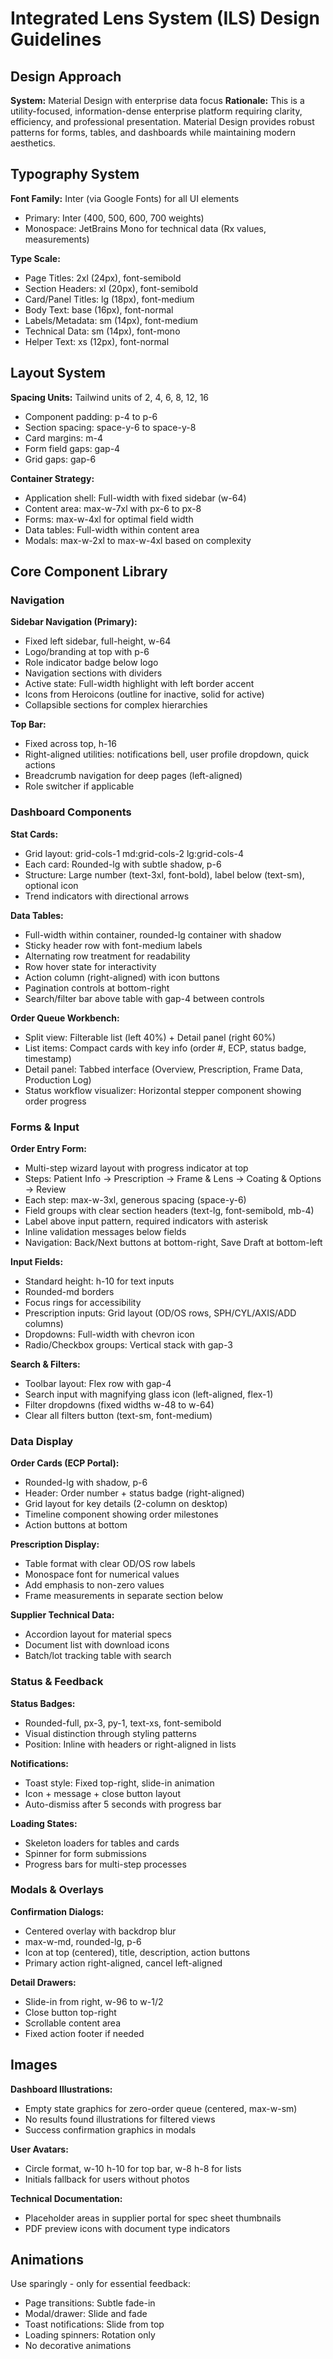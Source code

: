 # Integrated Lens System (ILS) Design Guidelines

## Design Approach
**System:** Material Design with enterprise data focus
**Rationale:** This is a utility-focused, information-dense enterprise platform requiring clarity, efficiency, and professional presentation. Material Design provides robust patterns for forms, tables, and dashboards while maintaining modern aesthetics.

## Typography System

**Font Family:** Inter (via Google Fonts) for all UI elements
- Primary: Inter (400, 500, 600, 700 weights)
- Monospace: JetBrains Mono for technical data (Rx values, measurements)

**Type Scale:**
- Page Titles: 2xl (24px), font-semibold
- Section Headers: xl (20px), font-semibold
- Card/Panel Titles: lg (18px), font-medium
- Body Text: base (16px), font-normal
- Labels/Metadata: sm (14px), font-medium
- Technical Data: sm (14px), font-mono
- Helper Text: xs (12px), font-normal

## Layout System

**Spacing Units:** Tailwind units of 2, 4, 6, 8, 12, 16
- Component padding: p-4 to p-6
- Section spacing: space-y-6 to space-y-8
- Card margins: m-4
- Form field gaps: gap-4
- Grid gaps: gap-6

**Container Strategy:**
- Application shell: Full-width with fixed sidebar (w-64)
- Content area: max-w-7xl with px-6 to px-8
- Forms: max-w-4xl for optimal field width
- Data tables: Full-width within content area
- Modals: max-w-2xl to max-w-4xl based on complexity

## Core Component Library

### Navigation
**Sidebar Navigation (Primary):**
- Fixed left sidebar, full-height, w-64
- Logo/branding at top with p-6
- Role indicator badge below logo
- Navigation sections with dividers
- Active state: Full-width highlight with left border accent
- Icons from Heroicons (outline for inactive, solid for active)
- Collapsible sections for complex hierarchies

**Top Bar:**
- Fixed across top, h-16
- Right-aligned utilities: notifications bell, user profile dropdown, quick actions
- Breadcrumb navigation for deep pages (left-aligned)
- Role switcher if applicable

### Dashboard Components
**Stat Cards:**
- Grid layout: grid-cols-1 md:grid-cols-2 lg:grid-cols-4
- Each card: Rounded-lg with subtle shadow, p-6
- Structure: Large number (text-3xl, font-bold), label below (text-sm), optional icon
- Trend indicators with directional arrows

**Data Tables:**
- Full-width within container, rounded-lg container with shadow
- Sticky header row with font-medium labels
- Alternating row treatment for readability
- Row hover state for interactivity
- Action column (right-aligned) with icon buttons
- Pagination controls at bottom-right
- Search/filter bar above table with gap-4 between controls

**Order Queue Workbench:**
- Split view: Filterable list (left 40%) + Detail panel (right 60%)
- List items: Compact cards with key info (order #, ECP, status badge, timestamp)
- Detail panel: Tabbed interface (Overview, Prescription, Frame Data, Production Log)
- Status workflow visualizer: Horizontal stepper component showing order progress

### Forms & Input
**Order Entry Form:**
- Multi-step wizard layout with progress indicator at top
- Steps: Patient Info → Prescription → Frame & Lens → Coating & Options → Review
- Each step: max-w-3xl, generous spacing (space-y-6)
- Field groups with clear section headers (text-lg, font-semibold, mb-4)
- Label above input pattern, required indicators with asterisk
- Inline validation messages below fields
- Navigation: Back/Next buttons at bottom-right, Save Draft at bottom-left

**Input Fields:**
- Standard height: h-10 for text inputs
- Rounded-md borders
- Focus rings for accessibility
- Prescription inputs: Grid layout (OD/OS rows, SPH/CYL/AXIS/ADD columns)
- Dropdowns: Full-width with chevron icon
- Radio/Checkbox groups: Vertical stack with gap-3

**Search & Filters:**
- Toolbar layout: Flex row with gap-4
- Search input with magnifying glass icon (left-aligned, flex-1)
- Filter dropdowns (fixed widths w-48 to w-64)
- Clear all filters button (text-sm, font-medium)

### Data Display
**Order Cards (ECP Portal):**
- Rounded-lg with shadow, p-6
- Header: Order number + status badge (right-aligned)
- Grid layout for key details (2-column on desktop)
- Timeline component showing order milestones
- Action buttons at bottom

**Prescription Display:**
- Table format with clear OD/OS row labels
- Monospace font for numerical values
- Add emphasis to non-zero values
- Frame measurements in separate section below

**Supplier Technical Data:**
- Accordion layout for material specs
- Document list with download icons
- Batch/lot tracking table with search

### Status & Feedback
**Status Badges:**
- Rounded-full, px-3, py-1, text-xs, font-semibold
- Visual distinction through styling patterns
- Position: Inline with headers or right-aligned in lists

**Notifications:**
- Toast style: Fixed top-right, slide-in animation
- Icon + message + close button layout
- Auto-dismiss after 5 seconds with progress bar

**Loading States:**
- Skeleton loaders for tables and cards
- Spinner for form submissions
- Progress bars for multi-step processes

### Modals & Overlays
**Confirmation Dialogs:**
- Centered overlay with backdrop blur
- max-w-md, rounded-lg, p-6
- Icon at top (centered), title, description, action buttons
- Primary action right-aligned, cancel left-aligned

**Detail Drawers:**
- Slide-in from right, w-96 to w-1/2
- Close button top-right
- Scrollable content area
- Fixed action footer if needed

## Images

**Dashboard Illustrations:**
- Empty state graphics for zero-order queue (centered, max-w-sm)
- No results found illustrations for filtered views
- Success confirmation graphics in modals

**User Avatars:**
- Circle format, w-10 h-10 for top bar, w-8 h-8 for lists
- Initials fallback for users without photos

**Technical Documentation:**
- Placeholder areas in supplier portal for spec sheet thumbnails
- PDF preview icons with document type indicators

## Animations
Use sparingly - only for essential feedback:
- Page transitions: Subtle fade-in
- Modal/drawer: Slide and fade
- Toast notifications: Slide from top
- Loading spinners: Rotation only
- No decorative animations